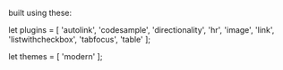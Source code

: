 built using these:

let plugins = [
  'autolink', 'codesample', 'directionality', 'hr', 'image', 'link', 'listwithcheckbox', 'tabfocus', 'table'
];

let themes = [
  'modern'
];
